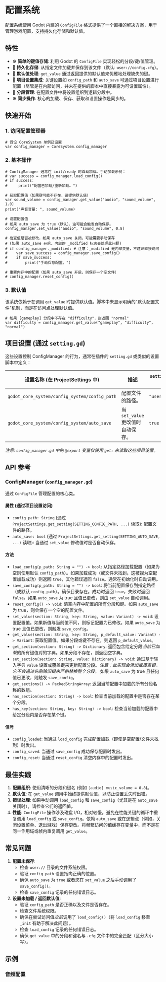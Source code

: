 # 配置系统

配置系统使用 Godot 内建的 `ConfigFile` 格式提供了一个直接的解决方案，用于管理游戏配置，支持持久化存储和默认值。

## 特性

- ⚙️ **简单的键值存储**: 利用 Godot 的 `ConfigFile` 实现轻松的分段/键/值管理。
- 💾 **持久化存储**: 从指定文件加载并保存到该文件（默认: `user://config.cfg`）。
- 🔄 **默认值处理**: `get_value` 通过返回提供的默认值来优雅地处理缺失的键。
- 🔌 **项目设置集成**: 关键设置如 `config_path` 和 `auto_save` 可通过项目设置进行配置（尽管是在内部访问，并未在提供的脚本中直接暴露为可设置属性）。
- 📂 **分段管理**: 在配置文件中将设置组织到逻辑分段中。
- ⚙️ **同步操作**: 核心的加载、保存、获取和设置操作是同步的。

## 快速开始

### 1. 访问配置管理器

```gdscript
# 假设 CoreSystem 单例已设置
var config_manager = CoreSystem.config_manager
```

### 2. 基本操作

```gdscript
# ConfigManager 通常在 init/ready 时自动加载。手动加载示例：
# var success = config_manager.load_config()
# if success:
#     print("配置已加载/重新加载。")

# 获取配置值（如果键可能不存在，请提供默认值）
var sound_volume = config_manager.get_value("audio", "sound_volume", 1.0)
print("声音音量: ", sound_volume)

# 设置配置值
# 如果 auto_save 为 true（默认），这可能会触发自动保存。
config_manager.set_value("audio", "sound_volume", 0.8)

# 检查值是否被修改，如果 auto_save 关闭，可能需要手动保存
# (如果 auto_save 开启，内部的 _modified 标志会处理此问题)
# if config_manager._modified: # 注意：_modified 是内部变量，不建议直接访问
#    var save_success = config_manager.save_config()
#    if save_success:
#        print("手动保存配置。")

# 重置内存中的配置（如果 auto_save 开启，则保存一个空文件）
# config_manager.reset_config()
```

### 3. 默认值

该系统依赖于在调用 `get_value` 时提供默认值。脚本中未显示明确的"默认配置文件"机制，而是在访问点处理默认值。

```gdscript
# 如果 [gameplay] 分段中不存在 "difficulty"，则返回 "normal"
var difficulty = config_manager.get_value("gameplay", "difficulty", "normal")
```

## 项目设置 (通过 `setting.gd`)

这些设置控制 ConfigManager 的行为，通常在插件的 `setting.gd` 或类似的设置脚本中定义：

| 设置名称 (在 ProjectSettings 中)           | 描述                     | `setting.gd` 示例中的默认值 |
| ------------------------------------------ | ------------------------ | --------------------------- |
| `godot_core_system/config_system/config_path` | 配置文件的路径。         | `"user://config.cfg"`     |
| `godot_core_system/config_system/auto_save`   | 当 `set_value` 更改值时自动保存。 | `true`                      |

*注意: `config_manager.gd` 中的 `@export` 变量仅使用 `get:` 来读取这些项目设置。*

## API 参考

### ConfigManager (`config_manager.gd`)

通过 `ConfigFile` 管理配置的核心类。

#### 属性 (通过项目设置访问)

-   `config_path: String` (通过 `ProjectSettings.get_setting(SETTING_CONFIG_PATH, ...)` 读取): 配置文件的路径。
-   `auto_save: bool` (通过 `ProjectSettings.get_setting(SETTING_AUTO_SAVE, ...)` 读取): 当通过 `set_value` 修改值时是否自动保存。

#### 方法

-   `load_config(p_path: String = "") -> bool`: 从指定路径加载配置（如果为空则使用默认 `config_path`）。如果加载成功（或文件未找到，这被视为空配置加载成功）则返回 `true`，其他错误返回 `false`。通常在初始化时自动调用。
-   `save_config(p_path: String = "") -> bool`: 将当前配置保存到指定路径（或默认 `config_path`）。确保目录存在。成功时返回 `true`，失败时返回 `false`。如果 `auto_save` 为 true 且值已更改，则由 `set_value` 自动调用。
-   `reset_config() -> void`: 清空内存中配置的所有分段和键。如果 `auto_save` 为 true，则会保存一个空的配置文件。
-   `set_value(section: String, key: String, value: Variant) -> void`: 设置配置值。如果新值与当前值不同，则标记配置为已修改。如果 `auto_save` 为 true 且值已更改，则触发 `save_config`。
-   `get_value(section: String, key: String, p_default_value: Variant) -> Variant`: 获取配置值。如果分段或键不存在，则返回 `p_default_value`。
-   `get_section(section: String) -> Dictionary`: 返回包含给定分段*当前已加载*的所有键值对的字典。如果分段不存在，则返回空字典。
-   `set_section(section: String, value: Dictionary) -> void`: 通过基于输入字典 `value` 设置或覆盖键来更新配置分段。*注意：此实现会添加或覆盖键，它不会通过先删除旧键来严格替换整个分段。* 如果 `auto_save` 为 true 且任何值已更改，则触发 `save_config`。
-   `get_sections() -> PackedStringArray`: 返回当前配置中加载的所有分段名称的数组。
-   `has_section(section: String) -> bool`: 检查当前加载的配置中是否存在某个分段。
-   `has_key(section: String, key: String) -> bool`: 检查当前加载的配置中给定分段内是否存在某个键。

#### 信号

-   `config_loaded`: 当通过 `load_config` 完成配置加载（即使是空配置/文件未找到）时发出。
-   `config_saved`: 当通过 `save_config` 成功保存配置时发出。
-   `config_reset`: 当通过 `reset_config` 清空内存中的配置时发出。

## 最佳实践

1.  **配置组织**: 使用清晰的分段和键名 (例如 `[audio] music_volume = 0.8`)。
2.  **默认值**: 在 `get_value` 调用中始终提供默认值，以防止设置丢失时出错。
3.  **错误处理**: 如果手动调用 `load_config` 和 `save_config`（尤其是在 `auto_save` 关闭时），请检查它们的返回值。
4.  **性能**: `ConfigFile` 操作涉及磁盘 I/O，相对较慢。避免在性能关键的循环中重复调用 `load_config` 或 `save_config`。依赖 `auto_save` 或在逻辑点（例如，关闭设置菜单、退出游戏）保存更改。将频繁访问的值缓存在变量中，而不是在同一作用域或帧内重复调用 `get_value`。

## 常见问题

1.  **配置未保存**:
    *   检查 `user://` 目录的文件系统权限。
    *   验证 `config_path` 设置指向正确的位置。
    *   确保 `auto_save` 为 `true` 或者您在 `set_value` 之后手动调用了 `save_config()`。
    *   检查 `save_config` 记录的任何错误日志。
2.  **设置未加载 / 返回默认值**:
    *   验证 `config_path` 是否正确以及文件是否存在。
    *   检查文件系统权限。
    *   确保在尝试访问值*之前*调用了 `load_config()`（将 `load_config` 移至 `_init` 有助于解决此问题）。
    *   检查 `load_config` 记录的任何错误日志。
    *   确保 `get_value` 中的分段和键名与 `.cfg` 文件中的完全匹配（区分大小写）。

## 示例

### 音频配置

```